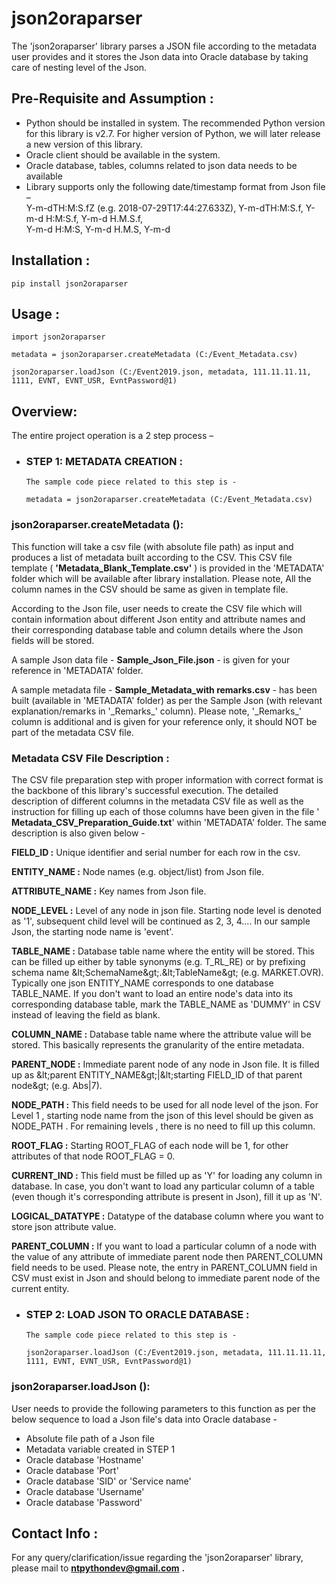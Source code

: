 # json2oraparser

The &#39;json2oraparser&#39; library parses a JSON file according to the metadata user provides and it stores the Json data into Oracle database by taking care of nesting level of the Json.


## Pre-Requisite and Assumption :

- Python should be installed in system. The recommended Python version for this library is v2.7. For higher version of Python, we will later release a new version of this library.
- Oracle client should be available in the system.
- Oracle database, tables, columns related to json data needs to be available
- Library supports only the following date/timestamp format from Json file –  
    Y-m-dTH:M:S.fZ (e.g. 2018-07-29T17:44:27.633Z), 
    Y-m-dTH:M:S.f, 
    Y-m-d H:M:S.f, 
    Y-m-d H.M.S.f,  
    Y-m-d H:M:S, 
    Y-m-d H.M.S, 
    Y-m-d 


## Installation :

    pip install json2oraparser


## Usage :

    import json2oraparser

    metadata = json2oraparser.createMetadata (C:/Event_Metadata.csv)

    json2oraparser.loadJson (C:/Event2019.json, metadata, 111.11.11.11, 1111, EVNT, EVNT_USR, EvntPassword@1)


## Overview:

The entire project operation is a 2 step process –

- ### STEP 1: METADATA CREATION :

      The sample code piece related to this step is -

      metadata = json2oraparser.createMetadata (C:/Event_Metadata.csv)
    
### json2oraparser.createMetadata ():

This function will take a csv file (with absolute file path) as input and produces a list of metadata built according to the CSV. This CSV file template ( **&#39;Metadata\_Blank\_Template.csv&#39;** ) is provided in the &#39;METADATA&#39; folder which will be available after library installation. Please note, All the column names in the CSV should be same as given in template file.

According to the Json file, user needs to create the CSV file which will contain information about different Json entity and attribute names and their corresponding database table and column details where the Json fields will be stored.

A sample Json data file - **Sample\_Json\_File.json** - is given for your reference in &#39;METADATA&#39; folder.

A sample metadata file - **Sample\_Metadata\_with remarks.csv** - has been built (available in &#39;METADATA&#39; folder) as per the Sample Json (with relevant explanation/remarks in &#39;\_Remarks\_&#39; column). Please note, &#39;\_Remarks\_&#39; column is additional and is given for your reference only, it should NOT be part of the metadata CSV file.


### **Metadata CSV File Description :**

The CSV file preparation step with proper information with correct format is the backbone of this library&#39;s successful execution. The detailed description of different columns in the metadata CSV file as well as the instruction for filling up each of those columns have been given in the file &#39; **Metadata\_CSV\_Preparation\_Guide.txt**&#39; within &#39;METADATA&#39; folder. The same description is also given below -

**FIELD\_ID :** Unique identifier and serial number for each row in the csv.

**ENTITY\_NAME :** Node names (e.g. object/list) from Json file.

**ATTRIBUTE\_NAME :** Key names from Json file.

**NODE\_LEVEL :** Level of any node in json file. Starting node level is denoted as &#39;1&#39;, subsequent child level will be continued as 2, 3, 4.... In our sample Json, the starting node name is &#39;event&#39;.

**TABLE\_NAME :** Database table name where the entity will be stored. This can be filled up either by table synonyms (e.g. T\_RL\_RE) or by prefixing schema name \&lt;SchemaName\&gt;.\&lt;TableName\&gt; (e.g. MARKET.OVR). Typically one json ENTITY\_NAME corresponds to one database TABLE\_NAME. If you don&#39;t want to load an entire node&#39;s data into its corresponding database table, mark the TABLE\_NAME as &#39;DUMMY&#39; in CSV instead of leaving the field as blank.

**COLUMN\_NAME :** Database table name where the attribute value will be stored. This basically represents the granularity of the entire metadata.

**PARENT\_NODE :** Immediate parent node of any node in Json file. It is filled up as \&lt;parent ENTITY\_NAME\&gt;|\&lt;starting FIELD\_ID of that parent node\&gt; (e.g. Abs|7).

**NODE\_PATH :** This field needs to be used for all node level of the json. For Level 1 , starting node name from the json of this level should be given as NODE\_PATH . For remaining levels , there is no need to fill up this column.

**ROOT\_FLAG :** Starting ROOT\_FLAG of each node will be 1, for other attributes of that node ROOT\_FLAG = 0.

**CURRENT\_IND :** This field must be filled up as &#39;Y&#39; for loading any column in database. In case, you don&#39;t want to load any particular column of a table (even though it&#39;s corresponding attribute is present in Json), fill it up as &#39;N&#39;.

**LOGICAL\_DATATYPE :** Datatype of the database column where you want to store json attribute value.

**PARENT\_COLUMN :** If you want to load a particular column of a node with the value of any attribute of immediate parent node then PARENT\_COLUMN field needs to be used. Please note, the entry in PARENT\_COLUMN field in CSV must exist in Json and should belong to immediate parent node of the current entity.



- ### STEP 2: LOAD JSON TO ORACLE DATABASE :

      The sample code piece related to this step is -

      json2oraparser.loadJson (C:/Event2019.json, metadata, 111.11.11.11, 1111, EVNT, EVNT_USR, EvntPassword@1)

### json2oraparser.loadJson ():

User needs to provide the following parameters to this function as per the below sequence to load a Json file&#39;s data into Oracle database -

- Absolute file path of a Json file
- Metadata variable created in STEP 1
- Oracle database &#39;Hostname&#39;
- Oracle database &#39;Port&#39;
- Oracle database &#39;SID&#39; or &#39;Service name&#39;
- Oracle database &#39;Username&#39;
- Oracle database &#39;Password&#39;


## Contact Info :
For any query/clarification/issue regarding the &#39;json2oraparser&#39; library, please mail to [**ntpythondev@gmail.com**](mailto:ntpythondev@gmail.com) **.**
